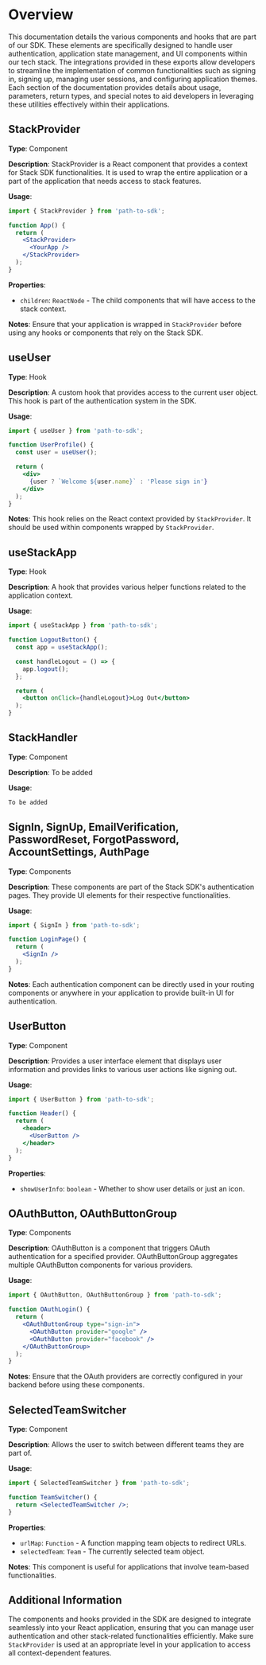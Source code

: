 # Overview

This documentation details the various components and hooks that are part of our SDK. These elements are specifically designed to handle user authentication, application state management, and UI components within our tech stack. The integrations provided in these exports allow developers to streamline the implementation of common functionalities such as signing in, signing up, managing user sessions, and configuring application themes. Each section of the documentation provides details about usage, parameters, return types, and special notes to aid developers in leveraging these utilities effectively within their applications.

## StackProvider

**Type**: Component

**Description**: StackProvider is a React component that provides a context for Stack SDK functionalities. It is used to wrap the entire application or a part of the application that needs access to stack features.

**Usage**:
```jsx
import { StackProvider } from 'path-to-sdk';

function App() {
  return (
    <StackProvider>
      <YourApp />
    </StackProvider>
  );
}
```

**Properties**:
- `children`: `ReactNode` - The child components that will have access to the stack context.

**Notes**: Ensure that your application is wrapped in `StackProvider` before using any hooks or components that rely on the Stack SDK.

## useUser

**Type**: Hook

**Description**: A custom hook that provides access to the current user object. This hook is part of the authentication system in the SDK.

**Usage**:
```jsx
import { useUser } from 'path-to-sdk';

function UserProfile() {
  const user = useUser();

  return (
    <div>
      {user ? `Welcome ${user.name}` : 'Please sign in'}
    </div>
  );
}
```

**Notes**: This hook relies on the React context provided by `StackProvider`. It should be used within components wrapped by `StackProvider`.

## useStackApp

**Type**: Hook

**Description**: A hook that provides various helper functions related to the application context.

**Usage**:
```jsx
import { useStackApp } from 'path-to-sdk';

function LogoutButton() {
  const app = useStackApp();

  const handleLogout = () => {
    app.logout();
  };

  return (
    <button onClick={handleLogout}>Log Out</button>
  );
}
```

## StackHandler

**Type**: Component

**Description**: To be added

**Usage**:
```javascript
To be added
```

## SignIn, SignUp, EmailVerification, PasswordReset, ForgotPassword, AccountSettings, AuthPage

**Type**: Components

**Description**: These components are part of the Stack SDK's authentication pages. They provide UI elements for their respective functionalities.

**Usage**:
```jsx
import { SignIn } from 'path-to-sdk';

function LoginPage() {
  return (
    <SignIn />
  );
}
```

**Notes**: Each authentication component can be directly used in your routing components or anywhere in your application to provide built-in UI for authentication.

## UserButton

**Type**: Component

**Description**: Provides a user interface element that displays user information and provides links to various user actions like signing out.

**Usage**:
```jsx
import { UserButton } from 'path-to-sdk';

function Header() {
  return (
    <header>
      <UserButton />
    </header>
  );
}
```

**Properties**:
- `showUserInfo`: `boolean` - Whether to show user details or just an icon.

## OAuthButton, OAuthButtonGroup

**Type**: Components

**Description**: OAuthButton is a component that triggers OAuth authentication for a specified provider. OAuthButtonGroup aggregates multiple OAuthButton components for various providers.

**Usage**:
```jsx
import { OAuthButton, OAuthButtonGroup } from 'path-to-sdk';

function OAuthLogin() {
  return (
    <OAuthButtonGroup type="sign-in">
      <OAuthButton provider="google" />
      <OAuthButton provider="facebook" />
    </OAuthButtonGroup>
  );
}
```

**Notes**: Ensure that the OAuth providers are correctly configured in your backend before using these components.

## SelectedTeamSwitcher

**Type**: Component

**Description**: Allows the user to switch between different teams they are part of.

**Usage**:
```jsx
import { SelectedTeamSwitcher } from 'path-to-sdk';

function TeamSwitcher() {
  return <SelectedTeamSwitcher />;
}
```

**Properties**:
- `urlMap`: `Function` - A function mapping team objects to redirect URLs.
- `selectedTeam`: `Team` - The currently selected team object.

**Notes**: This component is useful for applications that involve team-based functionalities.

## Additional Information

The components and hooks provided in the SDK are designed to integrate seamlessly into your React application, ensuring that you can manage user authentication and other stack-related functionalities efficiently. Make sure `StackProvider` is used at an appropriate level in your application to access all context-dependent features.